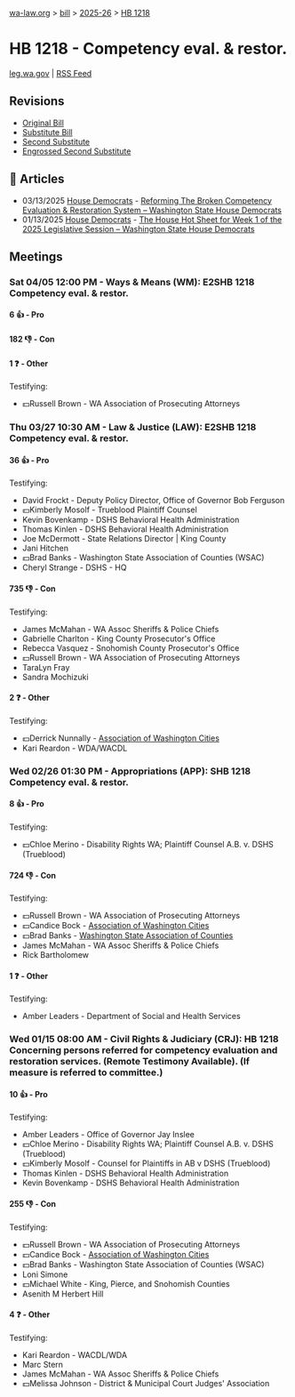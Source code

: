 [wa-law.org](/) > [bill](/bill/) > [2025-26](/bill/2025-26/) > [HB 1218](/bill/2025-26/hb/1218/)

# HB 1218 - Competency eval. & restor.
[leg.wa.gov](https://app.leg.wa.gov/billsummary?BillNumber=1218&Year=2025&Initiative=false) | [RSS Feed](./rss.xml)

## Revisions
* [Original Bill](1/)
* [Substitute Bill](S/)
* [Second Substitute](S2/)
* [Engrossed Second Substitute](S2.E/)

## 📰 Articles
* 03/13/2025 [House Democrats](/org/house_democrats/) - [Reforming The Broken Competency Evaluation & Restoration System – Washington State House Democrats](https://housedemocrats.wa.gov/blog/2025/03/13/reforming-the-broken-competency-evaluation-restoration-system/#:~:text=House%20Bill%201218)
* 01/13/2025 [House Democrats](/org/house_democrats/) - [The House Hot Sheet for Week 1 of the 2025 Legislative Session – Washington State House Democrats](https://housedemocrats.wa.gov/blog/2025/01/13/the-house-hot-sheet-for-week-1-of-the-2025-legislative-session/#:~:text=HB%201218)

## Meetings
### Sat 04/05 12:00 PM - Ways & Means (WM): E2SHB 1218 Competency eval. & restor.
#### 6 👍 - Pro

#### 182 👎 - Con

#### 1 ❓ - Other
Testifying:
* 💵Russell Brown - WA Association of Prosecuting Attorneys

### Thu 03/27 10:30 AM - Law & Justice (LAW): E2SHB 1218 Competency eval. & restor.
#### 36 👍 - Pro
Testifying:
* David Frockt - Deputy Policy Director, Office of Governor Bob Ferguson
* 💵Kimberly Mosolf - Trueblood Plaintiff Counsel
* Kevin Bovenkamp - DSHS Behavioral Health Administration
* Thomas Kinlen - DSHS Behavioral Health Administration
* Joe McDermott - State Relations Director | King County
* Jani Hitchen
* 💵Brad Banks - Washington State Association of Counties (WSAC)
* Cheryl Strange - DSHS - HQ

#### 735 👎 - Con
Testifying:
* James McMahan - WA Assoc Sheriffs & Police Chiefs
* Gabrielle Charlton - King County Prosecutor's Office
* Rebecca Vasquez - Snohomish County Prosecutor's Office
* 💵Russell Brown - WA Association of Prosecuting Attorneys
* TaraLyn Fray
* Sandra Mochizuki

#### 2 ❓ - Other
Testifying:
* 💵Derrick Nunnally - [Association of Washington Cities](/org/association_of_washington_cities/)
* Kari Reardon - WDA/WACDL

### Wed 02/26 01:30 PM - Appropriations (APP): SHB 1218 Competency eval. & restor.
#### 8 👍 - Pro
Testifying:
* 💵Chloe Merino - Disability Rights WA; Plaintiff Counsel A.B. v. DSHS (Trueblood)

#### 724 👎 - Con
Testifying:
* 💵Russell Brown - WA Association of Prosecuting Attorneys
* 💵Candice Bock - [Association of Washington Cities](/org/association_of_washington_cities/)
* 💵Brad Banks - [Washington State Association of Counties](/org/washington_state_association_of_counties/)
* James McMahan - WA Assoc Sheriffs & Police Chiefs
* Rick Bartholomew

#### 1 ❓ - Other
Testifying:
* Amber Leaders - Department of Social and Health Services

### Wed 01/15 08:00 AM - Civil Rights & Judiciary (CRJ): HB 1218 Concerning persons referred for competency evaluation and restoration services. (Remote Testimony Available). (If measure is referred to committee.)
#### 10 👍 - Pro
Testifying:
* Amber Leaders - Office of Governor Jay Inslee
* 💵Chloe Merino - Disability Rights WA; Plaintiff Counsel A.B. v. DSHS (Trueblood)
* 💵Kimberly Mosolf - Counsel for Plaintiffs in AB v DSHS (Trueblood)
* Thomas Kinlen - DSHS Behavioral Health Administration
* Kevin Bovenkamp - DSHS Behavioral Health Administration

#### 255 👎 - Con
Testifying:
* 💵Russell Brown - WA Association of Prosecuting Attorneys
* 💵Candice Bock - [Association of Washington Cities](/org/association_of_washington_cities/)
* 💵Brad Banks - Washington State Association of Counties (WSAC)
* Loni Simone
* 💵Michael White - King, Pierce, and Snohomish Counties
* Asenith M Herbert Hill

#### 4 ❓ - Other
Testifying:
* Kari Reardon - WACDL/WDA
* Marc Stern
* James McMahan - WA Assoc Sheriffs & Police Chiefs
* 💵Melissa Johnson - District & Municipal Court Judges' Association
